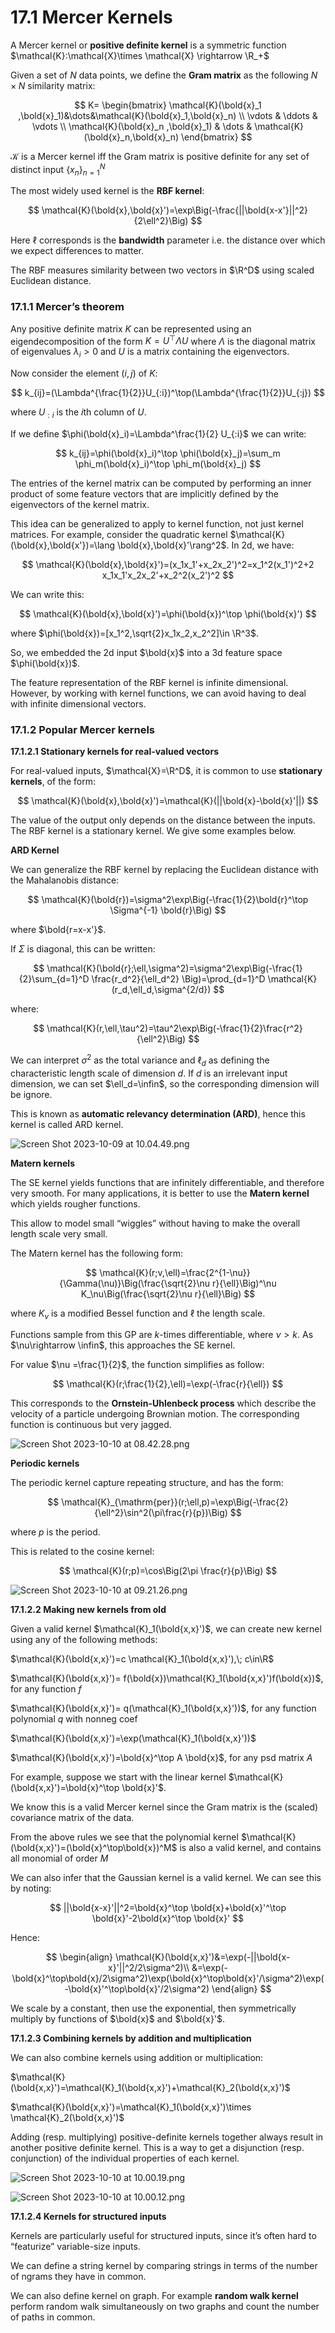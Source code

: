 # 17.1 Mercer Kernels

A Mercer kernel or **positive definite kernel** is a symmetric function $\mathcal{K}:\mathcal{X}\times \mathcal{X} \rightarrow \R_+$

Given a set of $N$ data points, we define the **Gram matrix** as the following $N\times N$  similarity matrix:

$$
K=
\begin{bmatrix}
\mathcal{K}(\bold{x}_1 ,\bold{x}_1)&\dots&\mathcal{K}(\bold{x}_1,\bold{x}_n) \\
\vdots & \ddots & \vdots \\
\mathcal{K}(\bold{x}_n ,\bold{x}_1) & \dots & \mathcal{K}(\bold{x}_n,\bold{x}_n)
\end{bmatrix}
$$

$\mathcal{K}$ is a Mercer kernel iff the Gram matrix is positive definite for any set of distinct input $\{x_n\}_{n=1}^N$

The most widely used kernel is the **RBF kernel**:

$$
\mathcal{K}(\bold{x},\bold{x}')=\exp\Big(-\frac{||\bold{x-x'}||^2}{2\ell^2}\Big)
$$

Here $\ell$  corresponds is the **bandwidth** parameter i.e. the distance over which we expect differences to matter.

The RBF measures similarity between two vectors in $\R^D$ using scaled Euclidean distance.

### 17.1.1 Mercer’s theorem

Any positive definite matrix $K$ can be represented using an eigendecomposition of the form $K=U^\top \Lambda U$ where $\Lambda$ is the diagonal matrix of eigenvalues $\lambda_i >0$ and $U$ is a matrix containing the eigenvectors.

Now consider the element $(i,j)$ of $K$:

$$
k_{ij}=(\Lambda^{\frac{1}{2}}U_{:i})^\top(\Lambda^{\frac{1}{2}}U_{:j})
$$

where $U_{:i}$ is the $i$th column of $U$.

If we define $\phi(\bold{x}_i)=\Lambda^\frac{1}{2} U_{:i}$ we can write:

$$
k_{ij}=\phi(\bold{x}_i)^\top \phi(\bold{x}_j)=\sum_m \phi_m(\bold{x}_i)^\top \phi_m(\bold{x}_j)
$$

The entries of the kernel matrix can be computed by performing an inner product of some feature vectors that are implicitly defined by the eigenvectors of the kernel matrix.

This idea can be generalized to apply to kernel function, not just kernel matrices. For example, consider the quadratic kernel $\mathcal{K}(\bold{x},\bold{x'})=\lang \bold{x},\bold{x}'\rang^2$. In 2d, we have:

$$
\mathcal{K}(\bold{x},\bold{x}')=(x_1x_1'+x_2x_2')^2=x_1^2(x_1')^2+2 x_1x_1'x_2x_2'+x_2^2(x_2')^2
$$

We can write this:

$$
\mathcal{K}(\bold{x},\bold{x}')=\phi(\bold{x})^\top \phi(\bold{x}')
$$

where $\phi(\bold{x})=[x_1^2,\sqrt{2}x_1x_2,x_2^2]\in \R^3$.

So, we embedded the 2d input $\bold{x}$ into a 3d feature space $\phi(\bold{x})$.

The feature representation of the RBF kernel is infinite dimensional. However, by working with kernel functions, we can avoid having to deal with infinite dimensional vectors.

### 17.1.2 Popular Mercer kernels

**17.1.2.1 Stationary kernels for real-valued vectors**

For real-valued inputs, $\mathcal{X}=\R^D$, it is common to use **stationary kernels**, of the form:

$$
\mathcal{K}(\bold{x},\bold{x}')=\mathcal{K}(||\bold{x}-\bold{x}'||)
$$

The value of the output only depends on the distance between the inputs. The RBF kernel is a stationary kernel. We give some examples below.

**ARD Kernel**

We can generalize the RBF kernel by replacing the Euclidean distance with the Mahalanobis distance:

$$
\mathcal{K}(\bold{r})=\sigma^2\exp\Big(-\frac{1}{2}\bold{r}^\top \Sigma^{-1} \bold{r}\Big)
$$

where $\bold{r=x-x'}$.

If $\Sigma$  is diagonal, this can be written:

$$
\mathcal{K}(\bold{r};\ell,\sigma^2)=\sigma^2\exp\Big(-\frac{1}{2}\sum_{d=1}^D \frac{r_d^2}{\ell_d^2} \Big)=\prod_{d=1}^D \mathcal{K}(r_d,\ell_d,\sigma^{2/d})
$$

where:

$$
\mathcal{K}(r,\ell,\tau^2)=\tau^2\exp\Big(-\frac{1}{2}\frac{r^2}{\ell^2}\Big)
$$

We can interpret $\sigma^2$ as the total variance and $\ell_d$ as defining the characteristic length scale of dimension $d$. If $d$ is an irrelevant input dimension, we can set $\ell_d=\infin$, so the corresponding dimension will be ignore.

This is known as **automatic relevancy determination (ARD)**, hence this kernel is called ARD kernel.

![Screen Shot 2023-10-09 at 10.04.49.png](./Screen_Shot_2023-10-09_at_10.04.49.png)

**Matern kernels**

The SE kernel yields functions that are infinitely differentiable, and therefore very smooth. For many applications, it is better to use the **Matern kernel** which yields rougher functions.

This allow to model small “wiggles” without having to make the overall length scale very small.

The Matern kernel has the following form:

$$
\mathcal{K}(r;v,\ell)=\frac{2^{1-\nu}}{\Gamma(\nu)}\Big(\frac{\sqrt{2}\nu r}{\ell}\Big)^\nu K_\nu\Big(\frac{\sqrt{2}\nu r}{\ell}\Big)
$$

where $K_v$ is a modified Bessel function and $\ell$  the length scale.

Functions sample from this GP are $k$-times differentiable, where $\nu>k$. As $\nu\rightarrow \infin$, this approaches the SE kernel.

For value $\nu =\frac{1}{2}$, the function simplifies as follow:

$$
\mathcal{K}(r;\frac{1}{2},\ell)=\exp(-\frac{r}{\ell})
$$

This corresponds to the **Ornstein-Uhlenbeck process** which describe the velocity of a particle undergoing Brownian motion. The corresponding function is continuous but very jagged.

![Screen Shot 2023-10-10 at 08.42.28.png](./Screen_Shot_2023-10-10_at_08.42.28.png)

**Periodic kernels**

The periodic kernel capture repeating structure, and has the form:

$$
\mathcal{K}_{\mathrm{per}}(r;\ell,p)=\exp\Big(-\frac{2}{\ell^2}\sin^2(\pi\frac{r}{p})\Big)
$$

where $p$ is the period.

This is related to the cosine kernel:

$$
\mathcal{K}(r;p)=\cos\Big(2\pi \frac{r}{p}\Big)
$$

![Screen Shot 2023-10-10 at 09.21.26.png](./Screen_Shot_2023-10-10_at_09.21.26.png)

**17.1.2.2 Making new kernels from old**

Given a valid kernel $\mathcal{K}_1(\bold{x,x}')$, we can create new kernel using any of the following methods:

$\mathcal{K}(\bold{x,x}')=c \mathcal{K}_1(\bold{x,x}'),\; c\in\R$

$\mathcal{K}(\bold{x,x}')= f(\bold{x})\mathcal{K}_1(\bold{x,x}')f(\bold{x})$, for any function $f$

$\mathcal{K}(\bold{x,x}')= q(\mathcal{K}_1(\bold{x,x}'))$, for any function polynomial $q$ with nonneg coef

$\mathcal{K}(\bold{x,x}')=\exp(\mathcal{K}_1(\bold{x,x}'))$

$\mathcal{K}(\bold{x,x}')=\bold{x}^\top A \bold{x}$, for any psd matrix $A$

For example, suppose we start with the linear kernel $\mathcal{K}(\bold{x,x}')=\bold{x}^\top \bold{x}'$.

We know this is a valid Mercer kernel since the Gram matrix is the (scaled) covariance matrix of the data.

From the above rules we see that the polynomial kernel $\mathcal{K}(\bold{x,x}')=(\bold{x}^\top\bold{x})^M$ is also a valid kernel, and contains all monomial of order $M$

We can also infer that the Gaussian kernel is a valid kernel. We can see this by noting:

$$
||\bold{x-x}'||^2=\bold{x}^\top \bold{x}+\bold{x}'^\top \bold{x}'-2\bold{x}^\top \bold{x}'
$$

Hence:

$$
\begin{align}
\mathcal{K}(\bold{x,x}')&=\exp(-||\bold{x-x}'||^2/2\sigma^2)\\
&=\exp(-\bold{x}^\top\bold{x}/2\sigma^2)\exp(\bold{x}^\top\bold{x}'/\sigma^2)\exp(-\bold{x}'^\top\bold{x}'/2\sigma^2)
\end{align}
$$

We scale by a constant, then use the exponential, then symmetrically multiply by functions of $\bold{x}$ and $\bold{x}'$.

**17.1.2.3 Combining kernels by addition and multiplication**

We can also combine kernels using addition or multiplication:

$\mathcal{K}(\bold{x,x}')=\mathcal{K}_1(\bold{x,x}')+\mathcal{K}_2(\bold{x,x}')$

$\mathcal{K}(\bold{x,x}')=\mathcal{K}_1(\bold{x,x}')\times \mathcal{K}_2(\bold{x,x}')$

Adding (resp. multiplying) positive-definite kernels together always result in another positive definite kernel. This is a way to get a disjunction (resp. conjunction) of the individual properties of each kernel.

![Screen Shot 2023-10-10 at 10.00.19.png](./Screen_Shot_2023-10-10_at_10.00.19.png)

![Screen Shot 2023-10-10 at 10.00.12.png](./Screen_Shot_2023-10-10_at_10.00.12.png)

**17.1.2.4 Kernels for structured inputs**

Kernels are particularly useful for structured inputs, since it’s often hard to “featurize” variable-size inputs.

We can define a string kernel by comparing strings in terms of the number of ngrams they have in common.

We can also define kernel on graph. For example **random walk kernel** perform random walk simultaneously on two graphs and count the number of paths in common.